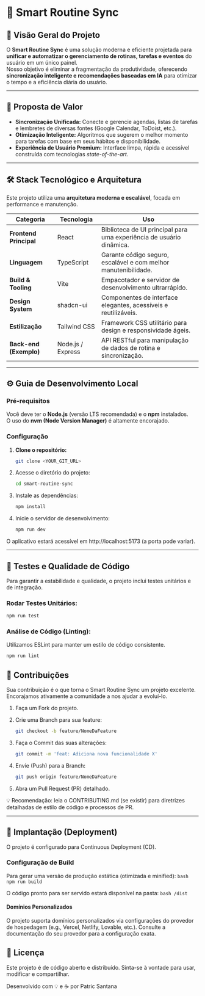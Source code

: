 # 🧠 Smart Routine Sync

## 🧭 Visão Geral do Projeto
O **Smart Routine Sync** é uma solução moderna e eficiente projetada para **unificar e automatizar o gerenciamento de rotinas, tarefas e eventos** do usuário em um único painel.  
Nosso objetivo é eliminar a fragmentação da produtividade, oferecendo **sincronização inteligente e recomendações baseadas em IA** para otimizar o tempo e a eficiência diária do usuário.

---

## 🎯 Proposta de Valor

- **Sincronização Unificada:** Conecte e gerencie agendas, listas de tarefas e lembretes de diversas fontes (Google Calendar, ToDoist, etc.).  
- **Otimização Inteligente:** Algoritmos que sugerem o melhor momento para tarefas com base em seus hábitos e disponibilidade.  
- **Experiência de Usuário Premium:** Interface limpa, rápida e acessível construída com tecnologias *state-of-the-art*.

---

## 🛠️ Stack Tecnológico e Arquitetura
Este projeto utiliza uma **arquitetura moderna e escalável**, focada em performance e manutenção.

| Categoria | Tecnologia | Uso |
|------------|-------------|-----|
| **Frontend Principal** | React | Biblioteca de UI principal para uma experiência de usuário dinâmica. |
| **Linguagem** | TypeScript | Garante código seguro, escalável e com melhor manutenibilidade. |
| **Build & Tooling** | Vite | Empacotador e servidor de desenvolvimento ultrarrápido. |
| **Design System** | shadcn-ui | Componentes de interface elegantes, acessíveis e reutilizáveis. |
| **Estilização** | Tailwind CSS | Framework CSS utilitário para design e responsividade ágeis. |
| **Back-end (Exemplo)** | Node.js / Express | API RESTful para manipulação de dados de rotina e sincronização. |

---

## ⚙️ Guia de Desenvolvimento Local

### Pré-requisitos
Você deve ter o **Node.js** (versão LTS recomendada) e o **npm** instalados.  
O uso do **nvm (Node Version Manager)** é altamente encorajado.

### Configuração

1. **Clone o repositório:**
   ```bash
   git clone <YOUR_GIT_URL>
   ```

2. Acesse o diretório do projeto:
   ```bash
   cd smart-routine-sync
   ```

3. Instale as dependências:
   ```bash
   npm install
   ```

4. Inicie o servidor de desenvolvimento:
   ```bash
   npm run dev
   ```

O aplicativo estará acessível em http://localhost:5173
 (a porta pode variar).

 ---

## 🧪 Testes e Qualidade de Código

Para garantir a estabilidade e qualidade, o projeto inclui testes unitários e de integração.

### Rodar Testes Unitários:
   ```bash
   npm run test
   ```

### Análise de Código (Linting):

Utilizamos ESLint para manter um estilo de código consistente.
   ```bash
   npm run lint
   ```

## 🤝 Contribuições

Sua contribuição é o que torna o Smart Routine Sync um projeto excelente.
Encorajamos ativamente a comunidade a nos ajudar a evoluí-lo.

1. Faça um Fork do projeto.

2. Crie uma Branch para sua feature:
    ```bash
    git checkout -b feature/NomeDaFeature
    ```

3. Faça o Commit das suas alterações:
    ```bash
    git commit -m 'feat: Adiciona nova funcionalidade X'
    ```

4. Envie (Push) para a Branch:
    ```bash
    git push origin feature/NomeDaFeature
    ```

5. Abra um Pull Request (PR) detalhado.

💡 Recomendação: leia o CONTRIBUTING.md (se existir) para diretrizes detalhadas de estilo de código e processos de PR.

---

## 🚀 Implantação (Deployment)

O projeto é configurado para Continuous Deployment (CD).

### Configuração de Build

Para gerar uma versão de produção estática (otimizada e minified):
    ```bash
    npm run build
    ```

O código pronto para ser servido estará disponível na pasta:
    ```bash
    /dist
    ```

#### Domínios Personalizados

O projeto suporta domínios personalizados via configurações do provedor de hospedagem
(e.g., Vercel, Netlify, Lovable, etc.).
Consulte a documentação do seu provedor para a configuração exata.

## 📄 Licença

Este projeto é de código aberto e distribuído.
Sinta-se à vontade para usar, modificar e compartilhar.

Desenvolvido com 💡 e ☕ por Patric Santana